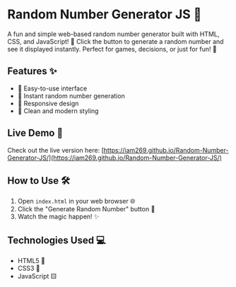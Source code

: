 # Random Number Generator JS 🎲

A fun and simple web-based random number generator built with HTML, CSS, and JavaScript! 🔢 Click the button to generate a random number and see it displayed instantly. Perfect for games, decisions, or just for fun! 🎉

## Features ✨
- 🎯 Easy-to-use interface
- 🔄 Instant random number generation
- 📱 Responsive design
- 🎨 Clean and modern styling

## Live Demo 🚀
Check out the live version here: [https://iam269.github.io/Random-Number-Generator-JS/](https://iam269.github.io/Random-Number-Generator-JS/)

## How to Use 🛠️
1. Open `index.html` in your web browser 🌐
2. Click the "Generate Random Number" button 🎲
3. Watch the magic happen! ✨

## Technologies Used 💻
- HTML5 📄
- CSS3 🎨
- JavaScript 🟨